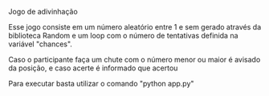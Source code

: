 Jogo de adivinhação

Esse jogo consiste em um número aleatório entre 1 e sem gerado através da biblioteca Random e um loop com o número de tentativas definida na variável "chances".

Caso o participante faça um chute com o número menor ou maior é avisado da posição, e caso acerte é informado que acertou

Para executar basta utilizar o comando "python app.py"